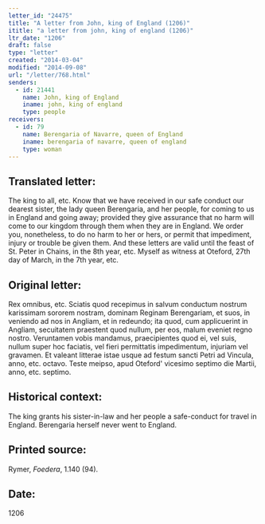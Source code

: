 ```yaml
---
letter_id: "24475"
title: "A letter from John, king of England (1206)"
ititle: "a letter from john, king of england (1206)"
ltr_date: "1206"
draft: false
type: "letter"
created: "2014-03-04"
modified: "2014-09-08"
url: "/letter/768.html"
senders:
  - id: 21441
    name: John, king of England
    iname: john, king of england
    type: people
receivers:
  - id: 79
    name: Berengaria of Navarre, queen of England
    iname: berengaria of navarre, queen of england
    type: woman
---
```

<h2> Translated letter:</h2>The king to all, etc.
Know that we have received in our safe conduct our dearest sister, the lady queen Berengaria, and her people, for coming to us in England and going away; provided they give assurance that no harm will come to our kingdom through them when they are in England.
We order you, nonetheless, to do no harm to her or hers, or permit that impediment, injury or trouble be given them.
And these letters are valid until the feast of St. Peter in Chains, in the 8th year, etc.
Myself as witness at Oteford, 27th day of March, in the 7th year, etc.
<h2 class="mt-4"> Original letter:</h2>Rex omnibus, etc.
Sciatis quod recepimus in salvum conductum nostrum karissimam sororem nostram, dominam Reginam Berengariam, et suos, in veniendo ad nos in Angliam, et in redeundo; ita quod, cum applicuerint in Angliam, secuitatem praestent quod nullum, per eos, malum eveniet regno nostro.
Veruntamen vobis mandamus, praecipientes quod ei, vel suis, nullum super hoc faciatis, vel fieri permittatis impedimentum, injuriam vel gravamen.
Et valeant litterae istae usque ad festum sancti Petri ad Vincula, anno, etc. octavo.
Teste meipso, apud Oteford' vicesimo septimo die Martii, anno, etc. septimo.
<h2 class="mt-4"> Historical context:</h2>The king grants his sister-in-law and her people a safe-conduct for travel in England.  Berengaria herself never went to England.
<h2 class="mt-4"> Printed source:</h2><p>Rymer, <em>Foedera</em>, 1.140 (94).</p><h2 class="mt-4"> Date:</h2>1206